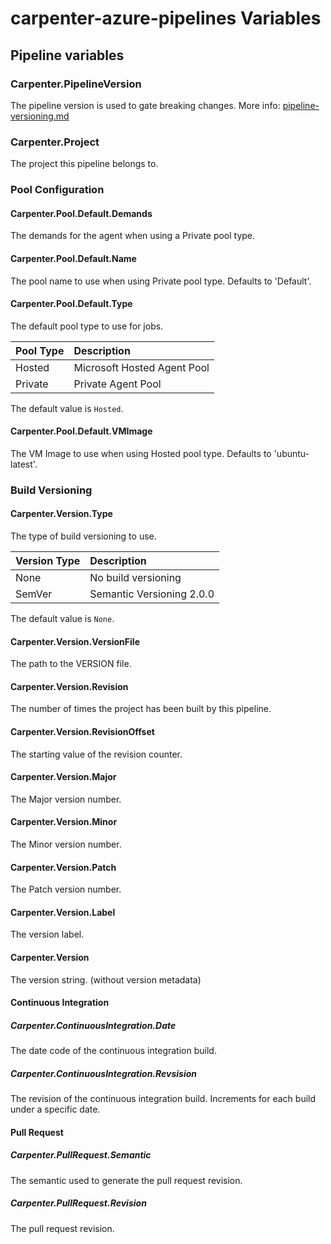 # carpenter-azure-pipelines Variables

## Pipeline variables

### Carpenter.PipelineVersion

The pipeline version is used to gate breaking changes. More info: [pipeline-versioning.md](pipeline-versioning.md)

### Carpenter.Project

The project this pipeline belongs to.

### Pool Configuration

#### Carpenter.Pool.Default.Demands

The demands for the agent when using a Private pool type.

#### Carpenter.Pool.Default.Name

The pool name to use when using Private pool type. Defaults to 'Default'.

#### Carpenter.Pool.Default.Type

The default pool type to use for jobs.

| Pool Type | Description |
|:--|:--|
| Hosted | Microsoft Hosted Agent Pool |
| Private | Private Agent Pool |

The default value is `Hosted`.

#### Carpenter.Pool.Default.VMImage

The VM Image to use when using Hosted pool type. Defaults to 'ubuntu-latest'.

### Build Versioning

#### Carpenter.Version.Type

The type of build versioning to use.

| Version Type | Description |
|:--|:--|
| None | No build versioning |
| SemVer | Semantic Versioning 2.0.0 |

The default value is `None`.

#### Carpenter.Version.VersionFile

The path to the VERSION file.

#### Carpenter.Version.Revision

The number of times the project has been built by this pipeline.

#### Carpenter.Version.RevisionOffset

The starting value of the revision counter.

#### Carpenter.Version.Major

The Major version number.

#### Carpenter.Version.Minor

The Minor version number.

#### Carpenter.Version.Patch

The Patch version number.

#### Carpenter.Version.Label

The version label.

#### Carpenter.Version

The version string. (without version metadata)

#### Continuous Integration

##### Carpenter.ContinuousIntegration.Date

The date code of the continuous integration build.

##### Carpenter.ContinuousIntegration.Revsision

The revision of the continuous integration build. Increments for each build under a specific date.

#### Pull Request

##### Carpenter.PullRequest.Semantic

The semantic used to generate the pull request revision.

##### Carpenter.PullRequest.Revision

The pull request revision.
